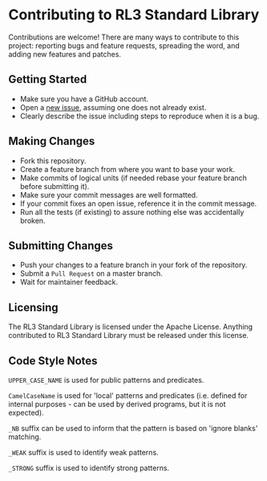
# Contributing to RL3 Standard Library
Contributions are welcome! There are many ways to contribute to this project: reporting bugs and feature requests, spreading the word, and adding new features and patches.

## Getting Started
* Make sure you have a GitHub account.
* Open a [new issue](https://github.com/jokruger/rl3stdlib/issues), assuming one does not already exist.
* Clearly describe the issue including steps to reproduce when it is a bug.

## Making Changes
* Fork this repository.
* Create a feature branch from where you want to base your work.
* Make commits of logical units (if needed rebase your feature branch before submitting it).
* Make sure your commit messages are well formatted.
* If your commit fixes an open issue, reference it in the commit message.
* Run all the tests (if existing) to assure nothing else was accidentally broken.

## Submitting Changes
* Push your changes to a feature branch in your fork of the repository.
* Submit a `Pull Request` on a master branch.
* Wait for maintainer feedback.

## Licensing
The RL3 Standard Library is licensed under the Apache License. Anything contributed to RL3 Standard Library must be released under this license.

## Code Style Notes

`UPPER_CASE_NAME` is used for public patterns and predicates.

`CamelCaseName` is used for 'local' patterns and predicates (i.e. defined for internal purposes - can be used by derived programs, but it is not expected).

`_NB` suffix can be used to inform that the pattern is based on 'ignore blanks' matching.

`_WEAK` suffix is used to identify weak patterns.

`_STRONG` suffix is used to identify strong patterns.
